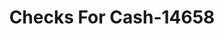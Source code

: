 ---
f_zip-code: 41224
f_state-code: KY
title: Checks For Cash-14658
f_phone: 606-298-3949
f_city-only: Inez
f_address: 1807 Main Street Inez
f_location-unique-id: '14658'
slug: checks-for-cash-14658
updated-on: '2024-05-30T13:46:58.046Z'
created-on: '2024-05-30T13:36:59.803Z'
published-on: '2024-05-30T13:54:32.469Z'
f_city-state: cms/city/inez-ky.md
f_company: cms/company/checks-for-cash.md
f_state: cms/state/kentucky.md
layout: '[payday-loan].html'
tags: payday-loan
---
